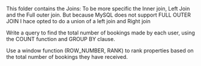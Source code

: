 This folder contains the Joins: To be more specific the Inner join, Left Join and the Full outer join.
But because MySQL does not support FULL OUTER JOIN I hace opted to do a union of a left join and Right join

Write a query to find the total number of bookings made by each user, using the COUNT function and GROUP BY clause.

Use a window function (ROW_NUMBER, RANK) to rank properties based on the total number of bookings they have received.